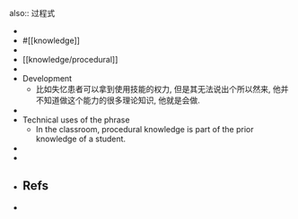 also:: 过程式

-
- #[[knowledge]]
-
- [[knowledge/procedural]]
-
- Development
  - 比如失忆患者可以拿到使用技能的权力, 但是其无法说出个所以然来, 他并不知道做这个能力的很多理论知识, 他就是会做.
-
- Technical uses of the phrase
  - In the classroom, procedural knowledge is part of the prior knowledge of a student.
-
-
- Refs
  -
-